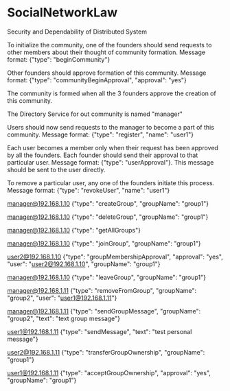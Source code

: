 # SocialNetworkLaw
Security and Dependability of Distributed System

To initialize the community, one of the founders should send requests to other members about their thought of community formation. Message format: {"type": "beginCommunity"}

Other founders should approve formation of this community. Message format: {"type": "communityBeginApproval", "approval": "yes"}

The community is formed when all the 3 founders approve the creation of this community.

The Directory Service for out community is named "manager"

Users should now send requests to the manager to become a part of this community. Message format: {"type": "register", "name": "user1"}

Each user becomes a member only when their request has been approved by all the founders. Each founder should send their approval to that particular user. Message format: {"type": "userApproval"}. This message should be sent to the user directly.

To remove a particular user, any one of the founders initiate this process. Message format: {"type": "revokeUser", "name": "user1"}

manager@192.168.1.10 {"type": "createGroup", "groupName": "group1"}

manager@192.168.1.10 {"type": "deleteGroup", "groupName": "group1"}

manager@192.168.1.10 {"type": "getAllGroups"}

manager@192.168.1.10 {"type": "joinGroup", "groupName": "group1"}

user2@192.168.1.10 {"type": "groupMembershipApproval", "approval": "yes", "user": "user2@192.168.1.10", "groupName": "group1"}

manager@192.168.1.10 {"type": "leaveGroup", "groupName": "group1"}

manager@192.168.1.11 {"type": "removeFromGroup", "groupName": "group2", "user": "user1@192.168.1.11"}

manager@192.168.1.11 {"type": "sendGroupMessage", "groupName": "group2", "text": "text group message"}

user1@192.168.1.11 {"type": "sendMessage", "text": "test personal message"}

user2@192.168.1.11 {"type": "transferGroupOwnership", "groupName": "group1"}

user1@192.168.1.11 {"type": "acceptGroupOwnership", "approval": "yes", "groupName": "group1"}
